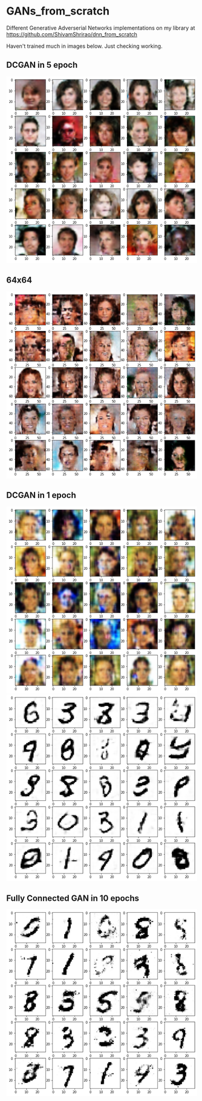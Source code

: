 # GANs_from_scratch
Different Generative Adverserial Networks implementations on my library at https://github.com/ShivamShrirao/dnn_from_scratch

Haven't trained much in images below. Just checking working.

## DCGAN in 5 epoch
![DCGAN in 5 Epoch faces](/images/faces_5epoch.png)
## 64x64
![DCGAN in 5 Epoch faces](/images/faces_higher.png)
## DCGAN in 1 epoch
![DCGAN in 1 Epoch faces](/images/faces_1epoch.png)
![DCGAN in 1 Epoch](/images/DCGAN_1epoch.png)

## Fully Connected GAN in 10 epochs
![FCGAN in 10 Epochs](/images/gan10epochs.png)
